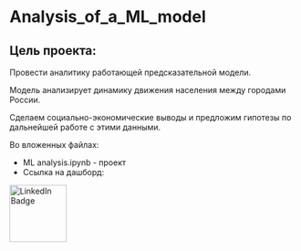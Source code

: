 # Analysis_of_a_ML_model
## Цель проекта:
Провести аналитику работающей предсказательной модели.

Модель анализирует динамику движения населения между городами России.

Сделаем социально-экономические выводы и предложим гипотезы по дальнейшей работе с этими данными.

Во вложенных файлах: 

+ ML analysis.ipynb - проект
+ Ссылка на дашборд: 

<div id="badges">
  <a href="https://public.tableau.com/views/DashboardforAllspice/Dashboard1?:language=en-US&:display_count=n&:origin=viz_share_link">
   <img src="https://img.shields.io/badge/Tableau-blue?style=for-the-badge&logo=Tableau&logoColor=white" alt="LinkedIn Badge" width="100"/>
</div>
